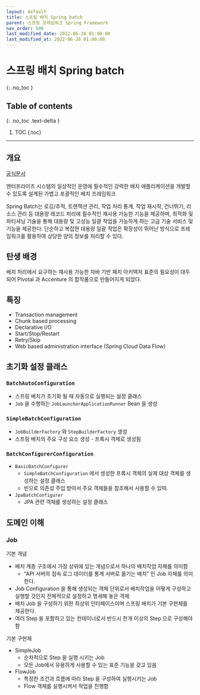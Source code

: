 ```yaml
---
layout: default
title: 스프링 배치 Spring batch
parent: 스프링 프레임워크 Spring Framework
nav_order: 500
last_modified_date: 2022-06-28 01:00:00
last_modified_at: 2022-06-28 01:00:00
---
```


# 스프링 배치 Spring batch
{: .no_toc }

## Table of contents
{: .no_toc .text-delta }

1. TOC
{:toc}

---

## 개요

[공식문서](https://spring.io/projects/spring-batch)

엔터프라이즈 시스템의 일상적인 운영에 필수적인 강력한 배치 애플리케이션을 개발할 수 있도록 설계된 가볍고 포괄적인 배치 프레임워크

Spring Batch는 로깅/추적, 트랜잭션 관리, 작업 처리 통계, 작업 재시작, 건너뛰기, 리소스 관리 등 대용량 레코드 처리에 필수적인 재사용 가능한 기능을 제공하며, 최적화 및 파티셔닝 기술을 통해 대용량 및 고성능 일괄 작업을 가능하게 하는 고급 기술 서비스 및 기능을 제공한다. 단순하고 복잡한 대용량 일괄 작업은 확장성이 뛰어난 방식으로 프레임워크를 활용하여 상당한 양의 정보를 처리할 수 있다.

## 탄생 배경

배치 처리에서 요구하는 재사용 가능한 자바 기반 패치 아키텍처 표준의 필요성이 대두되어 Pivotal 과 Accenture 의 합작품으로 만들어지게 되었다.

## 특징

- Transaction management
- Chunk based processing
- Declarative I/O
- Start/Stop/Restart
- Retry/Skip
- Web based administration interface (Spring Cloud Data Flow)

## 초기화 설정 클래스

### `BatchAutoConfiguration`

- 스프링 배치가 초기화 될 때 자동으로 실행되는 설정 클래스
- `Job` 을 수행하는 `JobLauncherApplicationRunner` Bean 을 생성

### `SimpleBatchConfiguration`

- `JobBuilderFactory` 와 `StepBuilderFactory` 생성
- 스프링 배치의 주요 구성 요소 생성 - 프록시 객체로 생성됨

### `BatchConfigurerConfiguration`

- `BasicBatchConfigurer`
    - `SimpleBatchConfiguration` 에서 생성한 프록시 객체의 실제 대상 객체를 생성하는 설정 클래스
    - 빈으로 의존성 주입 받아서 주요 객체들을 참조해서 사용할 수 있따.
- `JpaBatchConfigurer`
    - JPA 관련 객체를 생성하는 설정 클래스


## 도메인 이해

### Job

기본 개념

- 배치 계층 구조에서 가장 상위에 있는 개념으로서 하나의 배치작업 자체를 의미함
    - "API 서버의 접속 로그 데이터를 통계 서버로 옮기는 배치" 인 Job 자체를 의미한다.
- Job Configuration 을 통해 생성되는 객체 단위로서 배치작업을 어떻게 구성하고 실행할 것인지 전체적으로 설정하고 명세해 놓은 객체
- 배치 Job 을 구성하기 위한 최상위 인터페이스이며 스프링 배치가 기본 구현체를 제공한다.
- 여러 Step 을 포함하고 있는 컨테이너로서 반드시 한개 이상의 Step 으로 구성해야 함

기본 구현체
- SimpleJob
    - 순차적으로 Step 을 실행 시키는 Job
    - 모든 Job에서 유용하게 사용할 수 있는 표준 기능을 갖고 있음 
- FlowJob
    - 특정한 조건과 흐름에 따라 Step 을 구성하여 실행시키는 Job
    - Flow 객체를 실행시켜서 작업을 진행함 